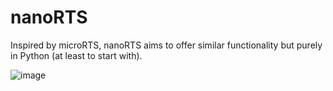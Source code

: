 # nanoRTS

Inspired by microRTS, nanoRTS aims to offer similar functionality but purely in Python (at least to start with).

![image](https://github.com/SimonLucas/nanoRTS/assets/2759137/d756416a-2e0a-404f-b96f-e36d6980d90c)



